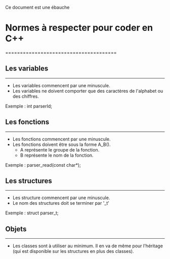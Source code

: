 Ce document est une ébauche


# Normes à respecter pour coder en C++
======================================

## Les variables
----------------

* Les variables commencent par une minuscule.
* Les variables ne doivent comporter que des caractères de l'alphabet ou des chiffres.

Exemple : int parserId;

## Les fonctions
----------------

* Les fonctions commencent par une minuscule.
* Les fonctions doivent être sous la forme A_B().
  * A représente le groupe de la fonction.
  * B représente le nom de la fonction.

Exemple : parser_read(const char*);

## Les structures
-----------------

* Les structure commencent par une minuscule.
* Le nom des structures doit se terminer par '_t'

Exemple : struct parser_t;

## Objets
---------

* Les classes sont à utiliser au minimum. Il en va de même pour l'héritage (qui est disponible sur les structures en plus des classes).









